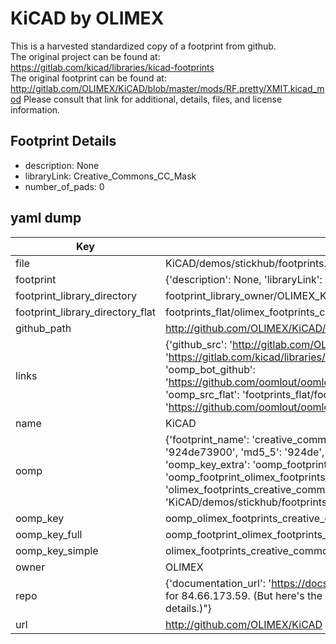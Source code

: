 # KiCAD by OLIMEX  
This is a harvested standardized copy of a footprint from github.  
The original project can be found at:  
https://gitlab.com/kicad/libraries/kicad-footprints  
The original footprint can be found at:
http://gitlab.com/OLIMEX/KiCAD/blob/master/mods/RF.pretty/XMIT.kicad_mod
Please consult that link for additional, details, files, and license information.  
## Footprint Details
* description: None  
* libraryLink: Creative_Commons_CC_Mask  
* number_of_pads: 0  
## yaml dump  
| Key | Value |  
| --- | --- |  
| file | KiCAD/demos/stickhub/footprints.pretty/Creative_Commons_CC_Mask.kicad_mod |  
| footprint | {'description': None, 'libraryLink': 'Creative_Commons_CC_Mask', 'number_of_pads': 0} |  
| footprint_library_directory | footprint_library_owner/OLIMEX_KiCAD |  
| footprint_library_directory_flat | footprints_flat/olimex_footprints_creative_commons_cc_mask/working |  
| github_path | http://github.com/OLIMEX/KiCAD/blob/master/demos/stickhub/footprints.pretty/Creative_Commons_CC_Mask.kicad_mod |  
| links | {'github_src': 'http://gitlab.com/OLIMEX/KiCAD/blob/master/mods/RF.pretty/XMIT.kicad_mod', 'github_src_repo': 'https://gitlab.com/kicad/libraries/kicad-footprints', 'oomp_bot': 'footprints/olimex_footprints_creative_commons_cc_mask/working', 'oomp_bot_github': 'https://github.com/oomlout/oomlout_oomp_footprint_bot/tree/main/footprints/olimex_footprints_creative_commons_cc_mask/working', 'oomp_src_flat': 'footprints_flat/footprints_flat/olimex_footprints_creative_commons_cc_mask/working', 'oomp_src_flat_github': 'https://github.com/oomlout/oomlout_oomp_footprint_src/tree/main/footprints_flat/olimex_footprints_creative_commons_cc_mask/working'} |  
| name | KiCAD |  
| oomp | {'footprint_name': 'creative_commons_cc_mask', 'library_name': 'footprints', 'md5': '924de739009b70096c55b51bc3ef3491', 'md5_10': '924de73900', 'md5_5': '924de', 'md5_6': '924de7', 'oomp_key': 'oomp_olimex_footprints_creative_commons_cc_mask', 'oomp_key_extra': 'oomp_footprint_olimex_footprints_creative_commons_cc_mask', 'oomp_key_full': 'oomp_footprint_olimex_footprints_creative_commons_cc_mask_924de7', 'oomp_key_simple': 'olimex_footprints_creative_commons_cc_mask', 'original_filename': 'KiCAD/demos/stickhub/footprints.pretty/Creative_Commons_CC_Mask.kicad_mod', 'owner_name': 'olimex'} |  
| oomp_key | oomp_olimex_footprints_creative_commons_cc_mask |  
| oomp_key_full | oomp_footprint_olimex_footprints_creative_commons_cc_mask |  
| oomp_key_simple | olimex_footprints_creative_commons_cc_mask |  
| owner | OLIMEX |  
| repo | {'documentation_url': 'https://docs.github.com/rest/overview/resources-in-the-rest-api#rate-limiting', 'message': "API rate limit exceeded for 84.66.173.59. (But here's the good news: Authenticated requests get a higher rate limit. Check out the documentation for more details.)"} |  
| url | http://github.com/OLIMEX/KiCAD |  


